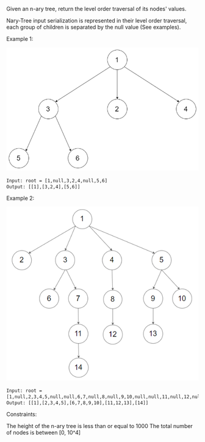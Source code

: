Given an n-ary tree, return the level order traversal of its nodes' values.

Nary-Tree input serialization is represented in their level order traversal, each group of children is separated by the null value (See examples).



Example 1:

![Example 1](static/example_1.png?raw=true)

```
Input: root = [1,null,3,2,4,null,5,6]
Output: [[1],[3,2,4],[5,6]]
```
Example 2:

![Example 2](static/example_2.png?raw=true)

```
Input: root = [1,null,2,3,4,5,null,null,6,7,null,8,null,9,10,null,null,11,null,12,null,13,null,null,14]
Output: [[1],[2,3,4,5],[6,7,8,9,10],[11,12,13],[14]]
```

Constraints:

The height of the n-ary tree is less than or equal to 1000
The total number of nodes is between [0, 10^4]